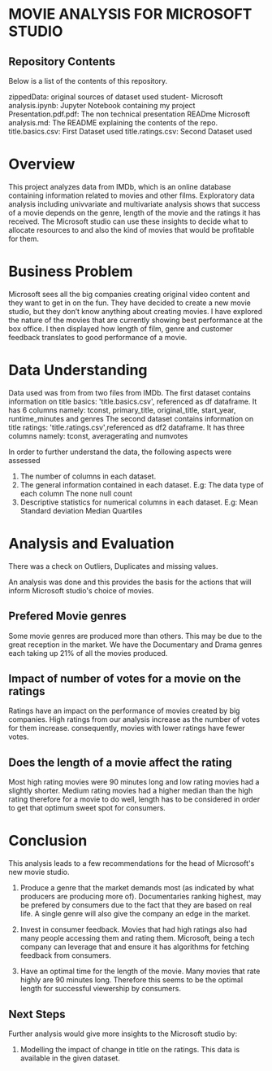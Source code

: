 # MOVIE ANALYSIS FOR MICROSOFT STUDIO

## Repository Contents

Below is a list of the contents of this repository.

zippedData: original sources of dataset used
student- Microsoft analysis.ipynb: Jupyter Notebook containing my project
Presentation.pdf.pdf: The non technical presentation
READme Microsoft analysis.md: The README explaining the contents of the repo.
title.basics.csv: First Dataset used
title.ratings.csv: Second Dataset used



# Overview

This project analyzes data from IMDb, which is an online database containing information related to movies and other films. Exploratory data analysis including univvariate and multivariate analysis shows that success of a movie depends on the genre, length of the movie and the ratings it has received. The Microsoft studio can use these insights to decide what to allocate resources to and also the kind of movies that would be profitable for them.  


# Business Problem
Microsoft sees all the big companies creating original video content and they want to get in on the fun. They have decided to create a new movie studio, but they don’t know anything about creating movies. I have explored the nature of the movies that are currently showing best performance at the box office. I then displayed how length of film, genre and customer feedback translates to good performance of a movie.

# Data Understanding

Data used was from from two files from IMDb.
The first dataset contains information on title basics: 'title.basics.csv', referenced as df dataframe.
It has 6 columns namely: tconst,  primary_title, original_title, start_year, runtime_minutes and genres
The second dataset contains information on title ratings: 'title.ratings.csv',referenced as df2 dataframe.
It has three columns namely: tconst, averagerating and numvotes

In order to further understand the data, the following aspects were assessed
1. The number of columns in each dataset.
2. The general information contained in each dataset. E.g:
 The data type of each column
 The none null count
3. Descriptive statistics for numerical columns in each dataset. E.g: 
Mean
Standard deviation
Median
Quartiles



# Analysis and Evaluation
There was a check on Outliers, Duplicates and missing values.

An analysis was done and this provides the basis for the actions that will inform Microsoft studio's choice of movies.

## Prefered Movie genres

Some movie genres are produced more than others. This may be due to the great reception in the market. 
We have the Documentary and Drama genres each taking up 21% of all the movies produced.




## Impact of number of votes for a movie on the ratings

Ratings have an impact on the performance of movies created by big companies. High ratings from our analysis increase as the number of votes for them increase. consequently, movies with lower ratings have fewer votes.
    


## Does the length of a movie affect the rating

Most high rating movies were 90 minutes long and low rating movies had a slightly shorter. Medium rating movies had a higher median than the high rating therefore for a movie to do well, length has to be considered in order to get that optimum sweet spot for consumers.



# Conclusion

This analysis leads to a few recommendations for the head of Microsoft's new movie studio.

1. Produce a genre that the market demands most (as indicated by what producers are producing more of). Documentaries ranking highest, may be prefered by consumers due to the fact that they are based on real life. A single genre will also give the company an edge in the market.

2. Invest in consumer feedback. Movies that had high ratings also had many people accessing them and rating them. Microsoft, being a tech company can leverage that and ensure it has algorithms for fetching feedback from consumers.

3. Have an optimal time for the length of the movie. Many movies that rate highly are 90 minutes long. Therefore this seems to be the optimal length for successful viewership by consumers. 


## Next Steps
Further analysis would give more insights to the Microsoft studio by:
1. Modelling the impact of change in title on the ratings. This data is available in the given dataset.
